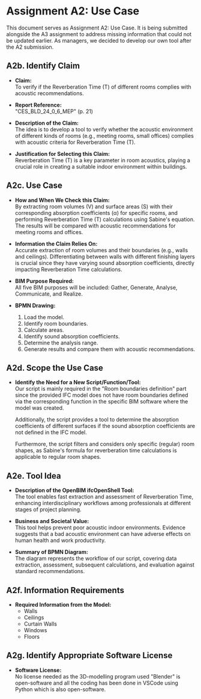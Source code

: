 # Assignment A2: Use Case

This document serves as Assignment A2: Use Case. It is being submitted alongside the A3 assignment to address missing information that could not be updated earlier. As managers, we decided to develop our own tool after the A2 submission.

## A2b. Identify Claim

  - **Claim:**  
    To verify if the Reverberation Time (T) of different rooms complies with acoustic recommendations.

  - **Report Reference:**  
    "CES_BLD_24_0_6_MEP" (p. 21)

  - **Description of the Claim:**  
    The idea is to develop a tool to verify whether the acoustic environment of different kinds of rooms (e.g., meeting rooms, small offices) complies with acoustic criteria for Reverberation Time (T).

  - **Justification for Selecting this Claim:**  
    Reverberation Time (T) is a key parameter in room acoustics, playing a crucial role in creating a suitable indoor environment within buildings.

## A2c. Use Case

  - **How and When We Check this Claim:**  
    By extracting room volumes (V) and surface areas (S) with their corresponding absorption coefficients (α) for specific rooms, and performing Reverberation Time (T) calculations using Sabine's equation. The results will be compared with acoustic recommendations for meeting rooms and offices.

  - **Information the Claim Relies On:**  
    Accurate extraction of room volumes and their boundaries (e.g., walls and ceilings). Differentiating between walls with different finishing layers is crucial since they have varying sound absorption coefficients, directly impacting Reverberation Time calculations.

  - **BIM Purpose Required:**  
    All five BIM purposes will be included: Gather, Generate, Analyse, Communicate, and Realize.

  - **BPMN Drawing:**  
    1. Load the model.  
    2. Identify room boundaries.  
    3. Calculate areas.  
    4. Identify sound absorption coefficients.  
    5. Determine the analysis range.  
    6. Generate results and compare them with acoustic recommendations.

## A2d. Scope the Use Case

  - **Identify the Need for a New Script/Function/Tool:**  
    Our script is mainly required in the "Room boundaries definition" part since the provided IFC model does not have room boundaries defined via the corresponding function in the specific BIM software where the model was created.  

    Additionally, the script provides a tool to determine the absorption coefficients of different surfaces if the sound absorption coefficients are not defined in the IFC model.  

    Furthermore, the script filters and considers only specific (regular) room shapes, as Sabine's formula for reverberation time calculations is applicable to regular room shapes.

## A2e. Tool Idea

  - **Description of the OpenBIM ifcOpenShell Tool:**  
    The tool enables fast extraction and assessment of Reverberation Time, enhancing interdisciplinary workflows among professionals at different stages of project planning.

  - **Business and Societal Value:**  
    This tool helps prevent poor acoustic indoor environments. Evidence suggests that a bad acoustic environment can have adverse effects on human health and work productivity.

  - **Summary of BPMN Diagram:**  
    The diagram represents the workflow of our script, covering data extraction, assessment, subsequent calculations, and evaluation against standard recommendations.

## A2f. Information Requirements

  - **Required Information from the Model:**  
    - Walls  
    - Ceilings  
    - Curtain Walls  
    - Windows  
    - Floors

## A2g. Identify Appropriate Software License

  - **Software License:**  
    No license needed as the 3D-modelling program used "Blender" is open-software and all the coding has been done in VSCode using Python which is also open-software.


